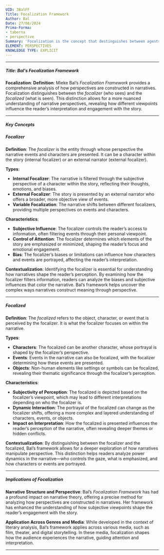 ```yaml
---
UID: 3BalFF
Title: Focalization Framework
Author: Bal
Date: 27/08/2024
Prima-Forma:
- taberna
- perspective
Summary: 'Focalization is the concept that destinguishes between agents who manipulate narrative and agents who are manipulated and participate in the narrative: focalizer and focalized.'
ELEMENT: PERSPECTIVES
KNOWLEDGE TYPE: EXPLICIT
---
```

---

##### Title: **Bal's Focalization Framework**

**Focalization**:
   **Definition**: Mieke Bal’s *Focalization Framework* provides a comprehensive analysis of how perspectives are constructed in narratives. Focalization distinguishes between the *focalizer* (who sees) and the *focalized* (what is seen). This distinction allows for a more nuanced understanding of narrative perspectives, revealing how different viewpoints influence the reader’s interpretation and engagement with the story.

---

##### Key Concepts

##### Focalizer

**Definition**:
   The *focalizer* is the entity through whose perspective the narrative events and characters are presented. It can be a character within the story (internal focalizer) or an external narrator (external focalizer).

**Types**:
   - **Internal Focalizer**: The narrative is filtered through the subjective perspective of a character within the story, reflecting their thoughts, emotions, and biases.
   - **External Focalizer**: The story is presented by an external narrator who offers a broader, more objective view of events.
   - **Variable Focalization**: The narrative shifts between different focalizers, providing multiple perspectives on events and characters.

**Characteristics**:
   - **Subjective Influence**: The focalizer controls the reader’s access to information, often filtering events through their personal viewpoint.
   - **Control of Attention**: The focalizer determines which elements of the story are emphasized or minimized, shaping the reader’s focus and emotional engagement.
   - **Bias**: The focalizer’s biases or limitations can influence how characters and events are portrayed, affecting the reader’s interpretation.

**Contextualization**:
   Identifying the focalizer is essential for understanding how narratives shape the reader’s perception. By examining how the focalizer filters information, readers can analyze the biases and subjective influences that color the narrative. Bal’s framework helps uncover the complex ways narratives construct meaning through perspective.

---

##### Focalized

**Definition**:
   The *focalized* refers to the object, character, or event that is perceived by the focalizer. It is what the focalizer focuses on within the narrative.

**Types**:
   - **Characters**: The focalized can be another character, whose portrayal is shaped by the focalizer’s perspective.
   - **Events**: Events in the narrative can also be focalized, with the focalizer determining how these events are presented.
   - **Objects**: Non-human elements like settings or symbols can be focalized, revealing their thematic significance through the focalizer’s perception.

**Characteristics**:
   - **Subjectivity of Perception**: The focalized is depicted based on the focalizer’s viewpoint, which may lead to different interpretations depending on who the focalizer is.
   - **Dynamic Interaction**: The portrayal of the focalized can change as the focalizer shifts, offering a more complex and layered understanding of characters, events, or objects.
   - **Impact on Interpretation**: How the focalized is presented influences the reader’s perception of the narrative, often revealing deeper themes or hidden conflicts.

**Contextualization**:
   By distinguishing between the focalizer and the focalized, Bal’s framework allows for a deeper exploration of how narratives manipulate perspective. This distinction helps readers analyze power dynamics in the narrative—who controls the gaze, what is emphasized, and how characters or events are portrayed.

---

##### Implications of **Focalization**

**Narrative Structure and Perspective**:
   Bal’s *Focalization Framework* has had a profound impact on narrative theory, offering a precise method for analyzing how perspectives are constructed in narratives. Her framework has enhanced the understanding of how subjective viewpoints shape the reader’s engagement with the story.

**Application Across Genres and Media**:
   While developed in the context of literary analysis, Bal’s framework applies across various media, such as film, theater, and digital storytelling. In these media, focalization shapes how the audience experiences the narrative, guiding attention and interpretation.

---
